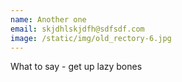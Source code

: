 ```yaml
---
name: Another one
email: skjdhlskjdfh@sdfsdf.com
image: /static/img/old_rectory-6.jpg
---
```

What to say - get up lazy bones